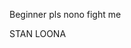Beginner pls nono fight me

STAN LOONA

<!---
mulgaeya/mulgaeya is a ✨ special ✨ repository because its `README.md` (this file) appears on your GitHub profile.
You can click the Preview link to take a look at your changes.
--->

